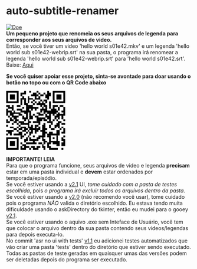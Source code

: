 # auto-subtitle-renamer
[![Doe](https://img.shields.io/badge/Donate-PayPal-green.svg)](https://www.paypal.com/donate?hosted_button_id=86XUMMWCBSTZY)  
**Um pequeno projeto que renomeia os seus arquivos de legenda para corresponder aos seus arquivos de video.**  
Então, se você tiver um video 'hello world s01e42.mkv' e um legenda 'hello world sub s01e42-webrip.srt' na sua pasta, o programa irá renomear a legenda 'hello world sub s01e42-webrip.srt' para 'hello world s01e42.srt'.  
Baixe: [Aqui](https://github.com/matheusbucater/auto-subtitle-renamer/releases)  
  
**Se você quiser apoiar esse projeto, sinta-se avontade para doar usando o botão no topo ou com o QR Code abaixo**  
  
![alt text](https://github.com/matheusbucater/auto-subtitle-renamer/blob/master/resources/QR%20Code.png)

  
**IMPORTANTE! LEIA**  
Para que o programa funcione, seus arquivos de video e legenda **precisam** estar em uma pasta individual e **devem** estar ordenados por temporada/episódio.  
Se você estiver usando a [v2.1](https://github.com/matheusbucater/auto-subtitle-renamer/releases/tag/V2.1) UI, *tome cuidado com a pasta de testes escolhida*, pois *o programa irá excluir todos os arquivos dentro da pasta*.  
Se você estiver usando a [v2.0](https://github.com/matheusbucater/auto-subtitle-renamer/releases/tag/v2.0) (não recomendo você usar), tome cuidado pois o programa *NÃO* valida o diretório escolhido. Eu estava tendo muita dificuldade usando o askDirectory do tkinter, então eu mudei para o gooey [v2.1](https://github.com/matheusbucater/auto-subtitle-renamer/releases/tag/V2.1).  
Se você estiver usando o aquivo .exe sem Inteface de Usuário, você tem que colocar o arquivo dentro da sua pasta contendo seus videos/legendas para depois executa-lo.    
No commit 'asr no ui with tests' [v1.1](https://github.com/matheusbucater/auto-subtitle-renamer/releases/tag/v1.1) eu adicionei testes automatizados que vão criar uma pasta 'tests' dentro do diretório que estiver sendo executado.  
Todas as pastas de teste geradas em quaisquer umas das versões podem ser deletadas depois do programa ser executado.  

